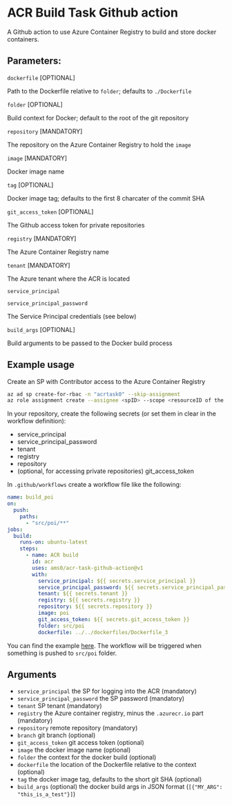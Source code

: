 # ACR Build Task Github action

A Github action to use Azure Container Registry to build and store docker containers.

## Parameters:

`dockerfile` [OPTIONAL]

Path to the Dockerfile relative to `folder`; defaults to `./Dockerfile`

`folder` [OPTIONAL]

Build context for Docker; default to the root of the git repository

`repository` [MANDATORY]

The repository on the Azure Container Registry to hold the `image`

`image` [MANDATORY]

Docker image name

`tag` [OPTIONAL]

Docker image tag; defaults to the first 8 charcater of the commit SHA

`git_access_token` [OPTIONAL]

The Github access token for private repositories

`registry` [MANDATORY]

The Azure Container Registry name

`tenant` [MANDATORY]

The Azure tenant where the ACR is located

`service_principal`

`service_principal_password`

The Service Principal credentials (see below)

`build_args` [OPTIONAL]

Build arguments to be passed to the Docker build process

## Example usage

Create an SP with Contributor access to the Azure Container Registry

```bash
az ad sp create-for-rbac -n "acrtask0" --skip-assignment
az role assignment create --assignee <spID> --scope <resourceID of the ACR> --role "Contributor"
```

In your repository, create the following secrets (or set them in clear in the workflow definition):

- service_principal
- service_principal_password
- tenant
- registry
- repository
- (optional, for accessing private repositories) git_access_token

In `.github/workflows` create a workflow file like the following:

```yaml
name: build_poi
on:
  push:
    paths:
      - "src/poi/**"
jobs:
  build:
    runs-on: ubuntu-latest
    steps:
      - name: ACR build
        id: acr
        uses: ams0/acr-task-github-action@v1
        with:
          service_principal: ${{ secrets.service_principal }}
          service_principal_password: ${{ secrets.service_principal_password }}
          tenant: ${{ secrets.tenant }}
          registry: ${{ secrets.registry }}
          repository: ${{ secrets.repository }}
          image: poi
          git_access_token: ${{ secrets.git_access_token }}
          folder: src/poi
          dockerfile: ../../dockerfiles/Dockerfile_3
```

You can find the example [here](https://github.com/ams0/openhack-containers). The workflow will be triggered when something is pushed to `src/poi` folder.

## Arguments

- `service_principal` the SP for logging into the ACR (mandatory)
- `service_principal_password` the SP password (mandatory)
- `tenant` SP tenant (mandatory)
- `registry` the Azure container registry, minus the `.azurecr.io` part (mandatory)
- `repository` remote repository (mandatory)
- `branch` git branch (optional)
- `git_access_token` git access token (optional)
- `image` the docker image name (optional)
- `folder` the context for the docker build (optional)
- `dockerfile` the location of the Dockerfile relative to the context (optional)
- `tag` the docker image tag, defaults to the short git SHA (optional)
- `build_args` (optional) the docker build args in JSON format (`[{"MY_ARG": "this_is_a_test"}]`)

